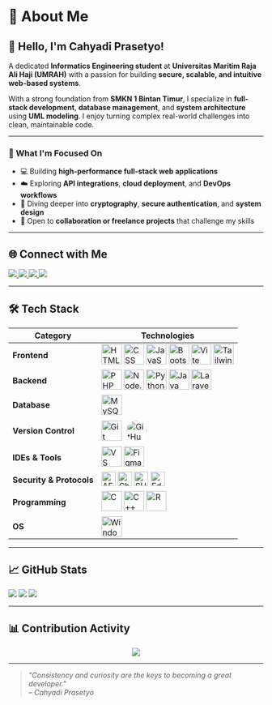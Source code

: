 # 💫 About Me

## 👋 Hello, I'm Cahyadi Prasetyo!

A dedicated **Informatics Engineering student** at **Universitas Maritim Raja Ali Haji (UMRAH)** with a passion for building **secure, scalable, and intuitive web-based systems**.

With a strong foundation from **SMKN 1 Bintan Timur**, I specialize in **full-stack development**, **database management**, and **system architecture** using **UML modeling**. I enjoy turning complex real-world challenges into clean, maintainable code.

---

### 🚀 What I'm Focused On
- 💻 Building **high-performance full-stack web applications**
- ☁️ Exploring **API integrations**, **cloud deployment**, and **DevOps workflows**
- 🔐 Diving deeper into **cryptography**, **secure authentication**, and **system design**
- 🤝 Open to **collaboration or freelance projects** that challenge my skills

---

## 🌐 Connect with Me

<p align="judtify">
  <a href="https://linkedin.com/in/CahyadiPrasetyo">
    <img src="https://img.shields.io/badge/LinkedIn-Connect-blue?style=for-the-badge&logo=linkedin&logoColor=white"/>
  </a>
  <a href="mailto:cahyadi.informatics@gmail.com">
    <img src="https://img.shields.io/badge/Gmail-Message-red?style=for-the-badge&logo=gmail&logoColor=white"/>
  </a>
  <a href="https://github.com/cahyadi240105">
    <img src="https://img.shields.io/badge/GitHub-Portfolio-black?style=for-the-badge&logo=github"/>
  </a>
  <a href="https://instagram.com/cahyadi_p24">
    <img src="https://img.shields.io/badge/Instagram-Daily Life-E4405F?style=for-the-badge&logo=instagram&logoColor=white"/>
  </a>
</p>

---

## 🛠️ Tech Stack

<table>
  <thead>
    <tr>
      <th>Category</th>
      <th>Technologies</th>
    </tr>
  </thead>
  <tbody> 
    <tr>
      <td><strong>Frontend</strong></td>
      <td>
        <img src="https://cdn.jsdelivr.net/gh/devicons/devicon/icons/html5/html5-original.svg" height="40" alt="HTML" title="HTML"/>
        <img src="https://cdn.jsdelivr.net/gh/devicons/devicon/icons/css3/css3-original.svg" height="40" alt="CSS" title="CSS"/>
        <img src="https://cdn.jsdelivr.net/gh/devicons/devicon/icons/javascript/javascript-original.svg" height="40" alt="JavaScript" title="JavaScript"/>
        <img src="https://cdn.jsdelivr.net/gh/devicons/devicon/icons/bootstrap/bootstrap-original.svg" height="40" alt="Bootstrap" title="Bootstrap"/>
        <img src="https://vitejs.dev/logo-with-shadow.png" height="40" alt="Vite" title="Vite"/>
        <img src="https://www.vectorlogo.zone/logos/tailwindcss/tailwindcss-icon.svg" height="40" alt="Tailwind CSS" title="Tailwind CSS"/>
      </td>
    </tr>
    <tr>
      <td><strong>Backend</strong></td>
      <td>
        <img src="https://cdn.jsdelivr.net/gh/devicons/devicon/icons/php/php-original.svg" height="40" alt="PHP" title="PHP"/>
        <img src="https://cdn.worldvectorlogo.com/logos/nodejs-icon.svg" height="40" alt="Node.js" title="Node.js"/>
        <img src="https://cdn.jsdelivr.net/gh/devicons/devicon/icons/python/python-original.svg" height="40" alt="Python" title="Python"/>
        <img src="https://cdn.jsdelivr.net/gh/devicons/devicon/icons/java/java-original.svg" height="40" alt="Java" title="Java"/>
        <img src="https://cdn.worldvectorlogo.com/logos/laravel-2.svg" height="40" alt="Laravel" title="Laravel"/>
      </td>
    </tr>
    <tr>
      <td><strong>Database</strong></td>
      <td>
        <img src="https://www.vectorlogo.zone/logos/mysql/mysql-official.svg" height="40" alt="MySQL" title="MySQL"/>
      </td>
    </tr>
    <tr>
      <td><strong>Version Control</strong></td>
      <td>
        <img src="https://cdn.jsdelivr.net/gh/devicons/devicon/icons/git/git-original.svg" height="40" alt="Git" title="Git"/>
        <img src="https://cdn.jsdelivr.net/gh/devicons/devicon/icons/github/github-original.svg" height="40" alt="GitHub" style="background-color:white; border-radius:50%; padding:5px;"/>
      </td>
      </td>
    </tr>
    <tr>
      <td><strong>IDEs & Tools</strong></td>
      <td>
        <img src="https://cdn.jsdelivr.net/gh/devicons/devicon/icons/vscode/vscode-original.svg" height="40" alt="VS Code" title="VS Code"/>
        <img src="https://cdn.jsdelivr.net/gh/devicons/devicon/icons/figma/figma-original.svg" height="40" alt="Figma"/>
      </td>
    </tr>
    <tr>
      <td><strong>Security & Protocols</strong></td>
      <td>
        <img src="https://img.shields.io/badge/AES_GCM-blue?style=flat-square" height="28" alt="AES-GCM"/>
        <img src="https://img.shields.io/badge/ChaCha20--Poly1305-orange?style=flat-square" height="28" alt="ChaCha20-Poly1305"/>
        <img src="https://img.shields.io/badge/SHA3--256-gray?style=flat-square" height="28" alt="SHA3-256"/>
        <img src="https://img.shields.io/badge/Ed25519-purple?style=flat-square" height="28" alt="Ed25519"/>
      </td>
    </tr>
    <tr>
      <td><strong>Programming</strong></td>
      <td>
        <img src="https://cdn.jsdelivr.net/gh/devicons/devicon/icons/c/c-original.svg" height="40" alt="C" title="C"/>
        <img src="https://cdn.jsdelivr.net/gh/devicons/devicon/icons/cplusplus/cplusplus-original.svg" height="40" alt="C++" title="C++"/>
        <img src="https://cdn.jsdelivr.net/gh/devicons/devicon/icons/r/r-original.svg" height="40" alt="R" title="R"/>
      </td>
    </tr>
    <tr>
      <td><strong>OS</strong></td>
      <td>
        <img src="https://cdn.jsdelivr.net/gh/devicons/devicon/icons/windows8/windows8-original.svg" height="40" alt="Windows" title="Windows"/>
      </td>
    </tr>
  </tbody>
</table>



---

## 📈 GitHub Stats

<div align="justify">
  <img src="https://github-readme-stats.vercel.app/api?username=cahyadi240105&theme=react&hide_border=true&include_all_commits=true&count_private=true"/>
  <img src="https://github-readme-streak-stats.herokuapp.com/?user=cahyadi240105&theme=react&hide_border=true"/>
  <img src="https://github-readme-stats.vercel.app/api/top-langs/?username=cahyadi240105&theme=react&hide_border=true&layout=compact"/>
</div>

---

## 📊 Contribution Activity

<div align="center">
  <img src="https://github-readme-activity-graph.vercel.app/graph?username=cahyadi240105&theme=react-dark&hide_border=true&area=true&radius=10"/>
</div>

---

> *"Consistency and curiosity are the keys to becoming a great developer."*  
> – *Cahyadi Prasetyo*
